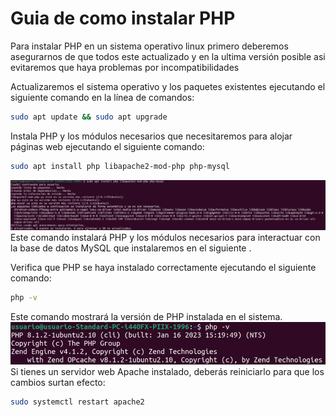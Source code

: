 # Guia de como instalar PHP 
Para instalar PHP en un sistema operativo linux primero deberemos asegurarnos de que todos este actualizado y en la ultima versión posible asi evitaremos que haya problemas por incompatibilidades

Actualizaremos el sistema operativo y los paquetes existentes ejecutando el siguiente comando en la línea de comandos:
```bash
sudo apt update && sudo apt upgrade
```
Instala PHP y los módulos necesarios que necesitaremos para alojar páginas web ejecutando el siguiente comando:
```bash
sudo apt install php libapache2-mod-php php-mysql
```
![php1](https://github.com/AlvaroAMGX/Practica_2_Trimestre_SRI/blob/main/capturas/php1.png)
Este comando instalará PHP y los módulos necesarios para interactuar con la base de datos MySQL que instalaremos en el siguiente .

Verifica que PHP se haya instalado correctamente ejecutando el siguiente comando:
```bash
php -v
```
Este comando mostrará la versión de PHP instalada en el sistema.
![php1](https://github.com/AlvaroAMGX/Practica_2_Trimestre_SRI/blob/main/capturas/php2.png)  
Si tienes un servidor web Apache instalado, deberás reiniciarlo para que los cambios surtan efecto:
```bash
sudo systemctl restart apache2
```

